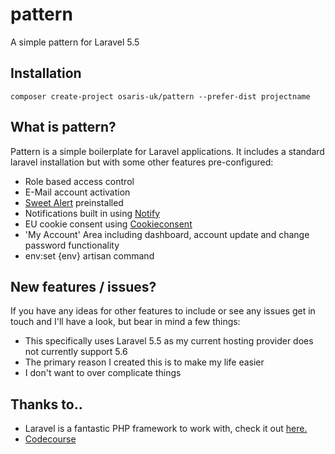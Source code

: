# pattern
A simple pattern for Laravel 5.5

## Installation

`composer create-project osaris-uk/pattern --prefer-dist projectname`

## What is pattern?

Pattern is a simple boilerplate for Laravel applications.  It includes a standard laravel installation but with some other features pre-configured:

 - Role based access control
 - E-Mail account activation
 - [Sweet Alert](https://github.com/t4t5/sweetalert) preinstalled 
 - Notifications built in using [Notify](https://github.com/codecourse/notify)
 - EU cookie consent using [Cookieconsent](https://github.com/insites/cookieconsent)
 - 'My Account' Area including dashboard, account update and change password functionality
 - env:set {env} artisan command

## New features / issues?

If you have any ideas for other features to include or see any issues get in touch and I'll have a look, but bear in mind a few things:

 - This specifically uses Laravel 5.5 as my current hosting provider does not currently support 5.6
 - The primary reason I created this is to make my life easier
 - I don't want to over complicate things

## Thanks to..

 - Laravel is a fantastic PHP framework to work with, check it out [here.](https://laravel.com/)
 - [Codecourse](https://www.codecourse.com)